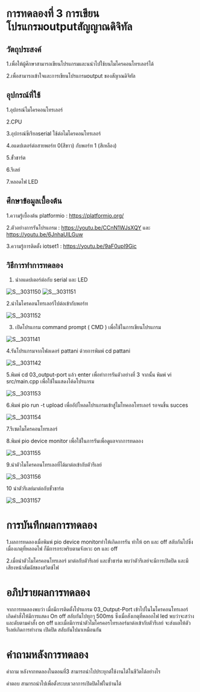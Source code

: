 # การทดลองที่ 3 การเขียนโปรแกรมoutputสัญญาณดิจิทัล
## วัตถุประสงค์
1.เพื่อให้ผู้ศึกษาสามารถเขียนโปรแกรมและนนำไปใช้บนไมโครคอนโทรเลอร์ได้

2.เพื่อสามารถเข้าใจและการเขียนโปรแกรมoutput ของสัญาณดิจิทัล
## อุปกรณ์ที่ใช้
 1.อุปกรณ์ไมโครคอนโทรเลอร์
 
 2.CPU
 
 3.อุปกรณ์ซีเรียลserial ใช้ต่อไมโครคอนโทรเลอร์

 4.อแดปเตอร์ต่อสายพอร์ท 0(สีขาว) กับพอร์ท 1 (สีเหลือง)
 
 5.ขั้วชาร์ต
 
 6.รีเลย์
 
 7.หลอดไฟ LED
 ## ศึกษาข้อมูลเบื้องต้น
  1.ความรู้เบื้องต้น platformio : https://platformio.org/
 
 2.ตัวอย่างการรันโปรแกรม : https://youtu.be/CCnN1WJsXQY และ https://youtu.be/6JnhaUILGuw
 
 3.ความรู้การติดตั้ง iotset1 : https://youtu.be/9aF0upI9Gic
 
 ## วิธีการทำการทดลอง
 1. นำอแดปเตอร์ต่อกับ serial และ LED

![S__3031150](https://user-images.githubusercontent.com/80879549/112382607-a3b4c300-8d1e-11eb-8f25-b4c151bdd7f7.jpg)
![S__3031151](https://user-images.githubusercontent.com/80879549/112382614-a6171d00-8d1e-11eb-9780-97809bc434ca.jpg)

 2.นำไมโครคอนโทรเลอร์ไปต่อเข้ากับพอร์ท

![S__3031152](https://user-images.githubusercontent.com/80879549/112382634-ac0cfe00-8d1e-11eb-9446-7249db4ec065.jpg)

 
 3. เปิดโปรแกรม command prompt ( CMD ) เพื่อใช้ในการเขียนโปรแกรม
 
 ![S__3031141](https://user-images.githubusercontent.com/80879549/112360507-fa150800-8d04-11eb-8c65-759c7a793f66.jpg)

 4.รันโปรแกรมจากโฟลเดอร์ pattani ด้วยการพิมพ์ cd pattani
 
 ![S__3031142](https://user-images.githubusercontent.com/80879549/112360559-09945100-8d05-11eb-9b23-7b3a6ae71765.jpg)

 5.พิมพ์ cd 03_output-port แล้ว enter เพื่อทำการรันตัวอย่างที่ 3 จากนั้น พิมพ์ vi src/main.cpp เพื่อใช้ในแสดงโค้ดโปรแกรม

![S__3031153](https://user-images.githubusercontent.com/80879549/112382649-b202df00-8d1e-11eb-96af-1adb9b6132e2.jpg)


 6.พิมพ์ pio run -t upload เพื่ออัปโหลดโปรแกรมเข้าสู่ไมโทคอลโทรเลอร์ รอจนขึ้น succes

![S__3031154](https://user-images.githubusercontent.com/80879549/112382667-b6c79300-8d1e-11eb-93f2-416858d77601.jpg)

 
 7.รีเซตไมโครคอนโทรเลอร์

 8.พิมพ์ pio device monitor เพื่อใช้ในการรันเพื่อดูผลจากการทดลอง

![S__3031155](https://user-images.githubusercontent.com/80879549/112382678-bb8c4700-8d1e-11eb-92b6-9b51a4135f95.jpg)


 9.นำตัวไมโครคอนโทรเลอที่ได้มาต่อเข้ากับตัวรีเลย์

![S__3031156](https://user-images.githubusercontent.com/80879549/112382682-be873780-8d1e-11eb-9826-5bd53b666f0f.jpg)


 10 นำตัวรีเลย์มาต่อกับขั้วชาร์ต
 
 ![S__3031157](https://user-images.githubusercontent.com/80879549/112382691-c1822800-8d1e-11eb-9547-8a2765fb2e66.jpg)

 
 # การบันทึกผลการทดลอง
 1.ผลการทดลองเมื่อพิมพ์ pio device monitorทำให้เกิดการรัน ทำให้ on และ off สลับกันไปซึ่งเมื่องเกตุที่หลอดไฟ ก็มีการกระพริบตามจังหวะ on และ off
 
 2.เมื่อนำตัวไมโครคอนโทรเลอร์ มาต่อกับตัวรีเลย์ และขั้วชาร์ต พบว่าตัวรีเลย์จะมีการเปิดปิด และมีเสียงหน้าสัมผัสของสวิตซ์ไฟ
 
 # อภิปรายผลการทดลอง
  จากการทดลองพบว่า เมื่อมีการติดตั้งโปรแกรม 03_Output-Port เข้าไปในไมโครคอนโทรเลอร์ เกิดคำสั่งให้มีการแสดง On off สลับกันไปทุกๆ 500ms ซึ่งเมื่อสังเกตุที่หลอกไฟ led พบว่าจะสว่างและดับตามคำสั้ง on off และเมื่อมีการนำตัวไมโครคอรโทรเลอร์มาต่อเข้ากับตัวรีเลย์ จะส่งผลให้ตัวรีเลย์เกิดการทำงาน เปิดปิด สลับกันไปมาเหมือนกัน
  
  # คำถามหลังการทดลอง
  คำถาม หลังจากทดลองในตอนที่3 สามารถนำไปประยุกต์ใช้งานได้ในชีวิตได้อย่างไร
  
  คำตอบ สามารถนำไปเพื่อตั้งระบบเวลาการเปิดปิดไฟในบ้านได้
  
